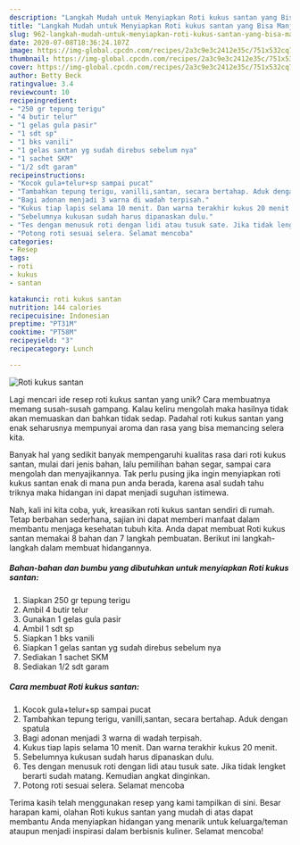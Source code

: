 ```yaml
---
description: "Langkah Mudah untuk Menyiapkan Roti kukus santan yang Bisa Manjain Lidah"
title: "Langkah Mudah untuk Menyiapkan Roti kukus santan yang Bisa Manjain Lidah"
slug: 962-langkah-mudah-untuk-menyiapkan-roti-kukus-santan-yang-bisa-manjain-lidah
date: 2020-07-08T18:36:24.107Z
image: https://img-global.cpcdn.com/recipes/2a3c9e3c2412e35c/751x532cq70/roti-kukus-santan-foto-resep-utama.jpg
thumbnail: https://img-global.cpcdn.com/recipes/2a3c9e3c2412e35c/751x532cq70/roti-kukus-santan-foto-resep-utama.jpg
cover: https://img-global.cpcdn.com/recipes/2a3c9e3c2412e35c/751x532cq70/roti-kukus-santan-foto-resep-utama.jpg
author: Betty Beck
ratingvalue: 3.4
reviewcount: 10
recipeingredient:
- "250 gr tepung terigu"
- "4 butir telur"
- "1 gelas gula pasir"
- "1 sdt sp"
- "1 bks vanili"
- "1 gelas santan yg sudah direbus sebelum nya"
- "1 sachet SKM"
- "1/2 sdt garam"
recipeinstructions:
- "Kocok gula+telur+sp sampai pucat"
- "Tambahkan tepung terigu, vanilli,santan, secara bertahap. Aduk dengan spatula"
- "Bagi adonan menjadi 3 warna di wadah terpisah."
- "Kukus tiap lapis selama 10 menit. Dan warna terakhir kukus 20 menit."
- "Sebelumnya kukusan sudah harus dipanaskan dulu."
- "Tes dengan menusuk roti dengan lidi atau tusuk sate. Jika tidak lengket berarti sudah matang. Kemudian angkat dinginkan."
- "Potong roti sesuai selera. Selamat mencoba"
categories:
- Resep
tags:
- roti
- kukus
- santan

katakunci: roti kukus santan 
nutrition: 144 calories
recipecuisine: Indonesian
preptime: "PT31M"
cooktime: "PT58M"
recipeyield: "3"
recipecategory: Lunch

---
```



![Roti kukus santan](https://img-global.cpcdn.com/recipes/2a3c9e3c2412e35c/751x532cq70/roti-kukus-santan-foto-resep-utama.jpg)

Lagi mencari ide resep roti kukus santan yang unik? Cara membuatnya memang susah-susah gampang. Kalau keliru mengolah maka hasilnya tidak akan memuaskan dan bahkan tidak sedap. Padahal roti kukus santan yang enak seharusnya mempunyai aroma dan rasa yang bisa memancing selera kita.

Banyak hal yang sedikit banyak mempengaruhi kualitas rasa dari roti kukus santan, mulai dari jenis bahan, lalu pemilihan bahan segar, sampai cara mengolah dan menyajikannya. Tak perlu pusing jika ingin menyiapkan roti kukus santan enak di mana pun anda berada, karena asal sudah tahu triknya maka hidangan ini dapat menjadi suguhan istimewa.




Nah, kali ini kita coba, yuk, kreasikan roti kukus santan sendiri di rumah. Tetap berbahan sederhana, sajian ini dapat memberi manfaat dalam membantu menjaga kesehatan tubuh kita. Anda dapat membuat Roti kukus santan memakai 8 bahan dan 7 langkah pembuatan. Berikut ini langkah-langkah dalam membuat hidangannya.

<!--inarticleads1-->

##### Bahan-bahan dan bumbu yang dibutuhkan untuk menyiapkan Roti kukus santan:

1. Siapkan 250 gr tepung terigu
1. Ambil 4 butir telur
1. Gunakan 1 gelas gula pasir
1. Ambil 1 sdt sp
1. Siapkan 1 bks vanili
1. Siapkan 1 gelas santan yg sudah direbus sebelum nya
1. Sediakan 1 sachet SKM
1. Sediakan 1/2 sdt garam




<!--inarticleads2-->

##### Cara membuat Roti kukus santan:

1. Kocok gula+telur+sp sampai pucat
1. Tambahkan tepung terigu, vanilli,santan, secara bertahap. Aduk dengan spatula
1. Bagi adonan menjadi 3 warna di wadah terpisah.
1. Kukus tiap lapis selama 10 menit. Dan warna terakhir kukus 20 menit.
1. Sebelumnya kukusan sudah harus dipanaskan dulu.
1. Tes dengan menusuk roti dengan lidi atau tusuk sate. Jika tidak lengket berarti sudah matang. Kemudian angkat dinginkan.
1. Potong roti sesuai selera. Selamat mencoba




Terima kasih telah menggunakan resep yang kami tampilkan di sini. Besar harapan kami, olahan Roti kukus santan yang mudah di atas dapat membantu Anda menyiapkan hidangan yang menarik untuk keluarga/teman ataupun menjadi inspirasi dalam berbisnis kuliner. Selamat mencoba!
